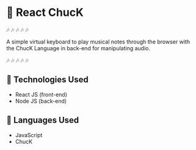 # :musical_keyboard: React ChucK

 :notes: :notes: :notes: :notes: :notes:

A simple virtual keyboard to play musical notes through the browser with the ChucK Language in back-end for manipulating audio.

 :notes: :notes: :notes: :notes: :notes:

## :musical_note: Technologies Used

+ React JS (front-end)
+ Node JS (back-end)

## :musical_note: Languages Used

+ JavaScript
+ ChucK
